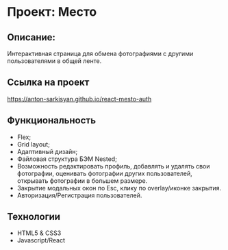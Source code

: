 # Проект: Место

## **Описание:**

Интерактивная страница для обмена фотографиями с другими пользователями в общей ленте.

## **Ссылка на проект**
https://anton-sarkisyan.github.io/react-mesto-auth

## **Функциональность**

* Flex;
* Grid layout;
* Адаптивный дизайн;
* Файловая структура БЭМ Nested;
* Возможность редактировать профиль, добавлять и удалять свои фотографии, оценивать фотографии других пользователей, открывать фотографии в большем размере.
* Закрытие модальных окон по Esc, клику по overlay/иконке закрытия.
* Авторизация/Регистрация пользователей.

## **Технологии**

* HTML5 & CSS3
* Javascript/React


